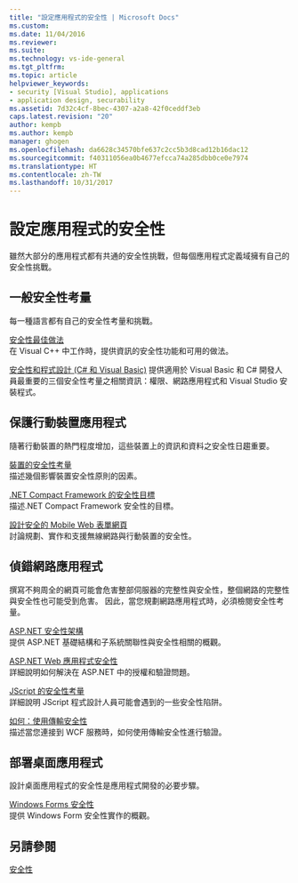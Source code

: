 ```yaml
---
title: "設定應用程式的安全性 | Microsoft Docs"
ms.custom: 
ms.date: 11/04/2016
ms.reviewer: 
ms.suite: 
ms.technology: vs-ide-general
ms.tgt_pltfrm: 
ms.topic: article
helpviewer_keywords:
- security [Visual Studio], applications
- application design, securability
ms.assetid: 7d32c4cf-8bec-4307-a2a8-42f0ceddf3eb
caps.latest.revision: "20"
author: kempb
ms.author: kempb
manager: ghogen
ms.openlocfilehash: da6628c34570bfe637c2cc5b3d8cad12b16dac12
ms.sourcegitcommit: f40311056ea0b4677efcca74a285dbb0ce0e7974
ms.translationtype: HT
ms.contentlocale: zh-TW
ms.lasthandoff: 10/31/2017
---
```

# <a name="securing-applications"></a>設定應用程式的安全性
雖然大部分的應用程式都有共通的安全性挑戰，但每個應用程式定義域擁有自己的安全性挑戰。  
  
## <a name="general-security-considerations"></a>一般安全性考量  
 每一種語言都有自己的安全性考量和挑戰。  
  
 [安全性最佳做法](/cpp/top/security-best-practices-for-cpp)  
 在 Visual C++ 中工作時，提供資訊的安全性功能和可用的做法。  
  
 [安全性和程式設計 (C# 和 Visual Basic)](https://msdn.microsoft.com/en-us/library/ms233782(v=vs.100).aspx)  
 提供適用於 Visual Basic 和 C# 開發人員最重要的三個安全性考量之相關資訊：權限、網路應用程式和 Visual Studio 安裝程式。  
  
## <a name="securing-mobile-applications"></a>保護行動裝置應用程式  
 隨著行動裝置的熱門程度增加，這些裝置上的資訊和資料之安全性日趨重要。  
  
 [裝置的安全性考量](http://msdn.microsoft.com/en-us/45fab484-8718-452e-8210-04fda3c6cb87)  
 描述幾個影響裝置安全性原則的因素。  
  
 [.NET Compact Framework 的安全性目標](http://msdn.microsoft.com/en-us/64ac2770-e2bc-40a3-abbf-56c8a2c0e364)  
 描述.NET Compact Framework 安全性的目標。  
  
 [設計安全的 Mobile Web 表單網頁](http://msdn.microsoft.com/en-us/b69727c1-f81f-4221-a116-8f92f769365f)  
 討論規劃、實作和支援無線網路與行動裝置的安全性。  
  
## <a name="securing-web-applications"></a>偵錯網路應用程式  
 撰寫不夠周全的網頁可能會危害整部伺服器的完整性與安全性，整個網路的完整性與安全性也可能受到危害。 因此，當您規劃網路應用程式時，必須檢閱安全性考量。  
  
 [ASP.NET 安全性架構](http://msdn.microsoft.com/Library/c34d6f4f-f64d-4697-bd32-02dd2ddf726f)  
 提供 ASP.NET 基礎結構和子系統關聯性與安全性相關的概觀。  
  
 [ASP.NET Web 應用程式安全性](http://msdn.microsoft.com/Library/658d0430-1644-4744-b52d-08b0d6fcacb8)  
 詳細說明如何解決在 ASP.NET 中的授權和驗證問題。  
  
 [JScript 的安全性考量](http://msdn.microsoft.com/en-us/8572efc9-071a-472d-a1a4-f0a3b42644c1)  
 詳細說明 JScript 程式設計人員可能會遇到的一些安全性陷阱。  
  
 [如何：使用傳輸安全性](http://msdn.microsoft.com/en-us/16210e41-5492-4cc8-9002-7366b1fc7297)  
 描述當您連接到 WCF 服務時，如何使用傳輸安全性進行驗證。  
  
## <a name="securing-desktop-applications"></a>部署桌面應用程式  
 設計桌面應用程式的安全性是應用程式開發的必要步驟。  
  
 [Windows Forms 安全性](/dotnet/framework/winforms/windows-forms-security)  
 提供 Windows Form 安全性實作的概觀。  
  
## <a name="see-also"></a>另請參閱  
 [安全性](../ide/security-in-visual-studio.md)